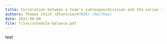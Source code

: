 ```yaml
---
title: Correlation between a team’s subleague/division and the series they play
authors: Thomas Chick (@Tantusar#7835) (he/they)
date: 2021-08-08
file: files/schedule-balance.pdf
---
```


test